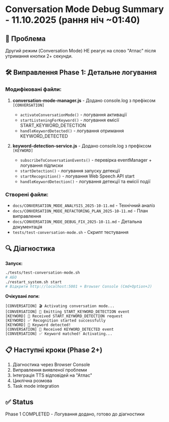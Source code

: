 # Conversation Mode Debug Summary - 11.10.2025 (рання ніч ~01:40)

## 🎯 Проблема
Другий режим (Conversation Mode) НЕ реагує на слово "Атлас" після утримання кнопки 2+ секунди.

## 🛠️ Виправлення Phase 1: Детальне логування

### Модифіковані файли:

1. **conversation-mode-manager.js** - Додано console.log з префіксом `[CONVERSATION]`
   - `activateConversationMode()` - логування активації
   - `startListeningForKeyword()` - логування емісії START_KEYWORD_DETECTION
   - `handleKeywordDetected()` - логування отримання KEYWORD_DETECTED

2. **keyword-detection-service.js** - Додано console.log з префіксом `[KEYWORD]`
   - `subscribeToConversationEvents()` - перевірка eventManager + логування підписки
   - `startDetection()` - логування запуску детекції
   - `startRecognition()` - логування Web Speech API start
   - `handleKeywordDetection()` - логування детекції та емісії події

### Створені файли:

- `docs/CONVERSATION_MODE_ANALYSIS_2025-10-11.md` - Технічний аналіз
- `docs/CONVERSATION_MODE_REFACTORING_PLAN_2025-10-11.md` - План виправлення
- `docs/CONVERSATION_MODE_DEBUG_FIX_2025-10-11.md` - Детальна документація
- `tests/test-conversation-mode.sh` - Скрипт тестування

## 🔍 Діагностика

**Запуск:**
```bash
./tests/test-conversation-mode.sh
# АБО
./restart_system.sh start
# Відкрити http://localhost:5001 + Browser Console (Cmd+Option+J)
```

**Очікувані логи:**
```
[CONVERSATION] 🎬 Activating conversation mode...
[CONVERSATION] 📡 Emitting START_KEYWORD_DETECTION event
[KEYWORD] 📨 Received START_KEYWORD_DETECTION request
[KEYWORD] ✅ Recognition started successfully
[KEYWORD] 🎯 Keyword detected!
[CONVERSATION] 📨 Received KEYWORD_DETECTED event
[CONVERSATION] ✅ Keyword matched! Activating...
```

## 📋 Наступні кроки (Phase 2+)

1. Діагностика через Browser Console
2. Виправлення виявленої проблеми
3. Інтеграція TTS відповідей на "Атлас"
4. Циклічна розмова
5. Task mode integration

## ✅ Status
Phase 1 COMPLETED - Логування додано, готово до діагностики
